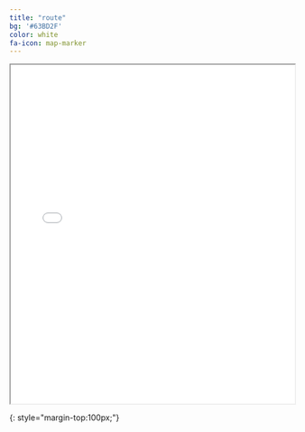 ```yaml
---
title: "route"
bg: '#63BD2F'
color: white
fa-icon: map-marker
---
```


<iframe src="/glasscreek/maps/glasscreeklinkmap.html" style="height:600px; width: 100%"></iframe>

{: style="margin-top:100px;"}


